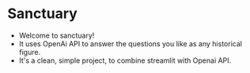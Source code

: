 # Sanctuary

- Welcome to sanctuary!
- It uses OpenAi API to answer the questions you like as any historical figure.
- It's a clean, simple project, to combine streamlit with Openai API.
